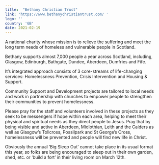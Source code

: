```yaml
---
title:  "Bethany Christian Trust"
link: 'https://www.bethanychristiantrust.com/ '
logo: ''
country: 'GB'
date: 2021-02-19
---
```

A national charity whose mission is to relieve the suffering and meet the long term needs of homeless and vulnerable people in Scotland.

Bethany supports almost 7,000 people a year across Scotland, including, Glasgow, Edinburgh, Bathgate, Dundee,  Aberdeen, Dumfries and Fife.

It’s integrated approach consists of 3 core-streams of life-changing services: Homelessness Prevention, Crisis Intervention and Housing & Support.

Community Support and Development projects are tailored to local needs and work in partnership with churches to empower people to strengthen their communities to prevent homelessness.

Please pray for the staff and volunteers involved in these projects as they seek to be messengers if hope within each area, helping to meet their physical and spiritual needs as they direct people to Jesus. Pray that by being visible and active in Aberdeen, Midlothian, Leith and the Calders as well as Glasgow’s Tollcross, Possilpark and St George’s Cross, homelessness will be prevented and people will find new life in Christ.

Obviously the annual ’Big Sleep Out’ cannot take place in its usual format this year, so folks are being encouraged to sleep out in their own garden, shed, etc. or ‘build a fort’ in their living room on March 12th.